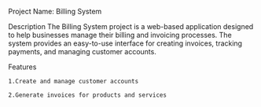 
Project Name: Billing System


Description
    The Billing System project is a web-based application designed to help businesses manage their billing and invoicing processes. The system provides an easy-to-use interface for creating invoices, tracking payments, and managing customer accounts.

Features

    1.Create and manage customer accounts
    
    2.Generate invoices for products and services
